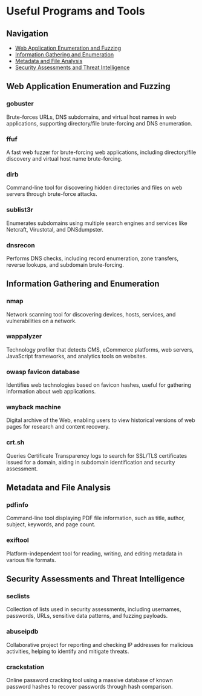 # Useful Programs and Tools

## Navigation
- [Web Application Enumeration and Fuzzing](#web-application-enumeration-and-fuzzing)
- [Information Gathering and Enumeration](#information-gathering-and-enumeration)
- [Metadata and File Analysis](#metadata-and-file-analysis)
- [Security Assessments and Threat Intelligence](#security-assessments-and-threat-intelligence)

## Web Application Enumeration and Fuzzing

### gobuster
Brute-forces URLs, DNS subdomains, and virtual host names in web applications, supporting directory/file brute-forcing and DNS enumeration.

### ffuf
A fast web fuzzer for brute-forcing web applications, including directory/file discovery and virtual host name brute-forcing.

### dirb
Command-line tool for discovering hidden directories and files on web servers through brute-force attacks.

### sublist3r
Enumerates subdomains using multiple search engines and services like Netcraft, Virustotal, and DNSdumpster.

### dnsrecon
Performs DNS checks, including record enumeration, zone transfers, reverse lookups, and subdomain brute-forcing.

## Information Gathering and Enumeration

### nmap
Network scanning tool for discovering devices, hosts, services, and vulnerabilities on a network.

### wappalyzer
Technology profiler that detects CMS, eCommerce platforms, web servers, JavaScript frameworks, and analytics tools on websites.

### owasp favicon database
Identifies web technologies based on favicon hashes, useful for gathering information about web applications.

### wayback machine
Digital archive of the Web, enabling users to view historical versions of web pages for research and content recovery.

### crt.sh
Queries Certificate Transparency logs to search for SSL/TLS certificates issued for a domain, aiding in subdomain identification and security assessment.

## Metadata and File Analysis

### pdfinfo
Command-line tool displaying PDF file information, such as title, author, subject, keywords, and page count.

### exiftool
Platform-independent tool for reading, writing, and editing metadata in various file formats.

## Security Assessments and Threat Intelligence

### seclists
Collection of lists used in security assessments, including usernames, passwords, URLs, sensitive data patterns, and fuzzing payloads.

### abuseipdb
Collaborative project for reporting and checking IP addresses for malicious activities, helping to identify and mitigate threats.

### crackstation
Online password cracking tool using a massive database of known password hashes to recover passwords through hash comparison.
